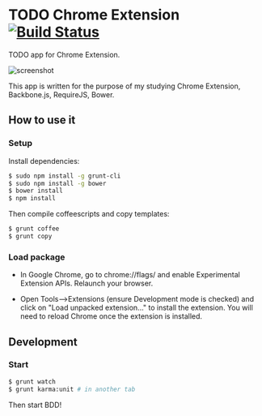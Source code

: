 # TODO Chrome Extension [![Build Status](https://travis-ci.org/p-baleine/todo-extension.png?branch=master)](https://travis-ci.org/p-baleine/todo-extension)

TODO app for Chrome Extension.

![screenshot](https://raw.github.com/p-baleine/todo-extension/master/screenshot.png)

This app is written for the purpose of my studying
Chrome Extension, Backbone.js, RequireJS, Bower.

## How to use it

### Setup

Install dependencies:

```bash
$ sudo npm install -g grunt-cli
$ sudo npm install -g bower
$ bower install
$ npm install
```

Then compile coffeescripts and copy templates:

```bash
$ grunt coffee
$ grunt copy
```

### Load package

* In Google Chrome, go to chrome://flags/ and enable Experimental Extension APIs. Relaunch your browser.

* Open Tools-->Extensions (ensure Development mode is checked) and click on "Load unpacked extension..." to install the extension. You will need to reload Chrome once the extension is installed.

## Development

### Start

```bash
$ grunt watch
$ grunt karma:unit # in another tab
```

Then start BDD!
